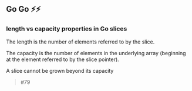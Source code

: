 ## Go Go ⚡⚡️

### length vs capacity properties in Go slices

The length is the number of elements referred to by the slice. 

The capacity is the number of elements in the underlying array (beginning at the element referred to by the slice pointer). 

A slice cannot be grown beyond its capacity

> #79